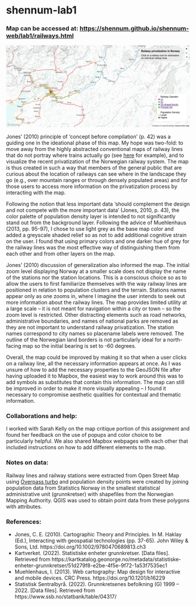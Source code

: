 # shennum-lab1

<h3>Map can be accessed at: <a href="https://shennum.github.io/shennum-web/lab1/railways.html" target="_blank">https://shennum.github.io/shennum-web/lab1/railways.html</a></h3> 

![alt text](https://github.com/UBC-GEOS472-Spring2022/shennum-lab1/blob/main/screenshot_railway.JPG "Screenshot of railway map")

<p>Jones’ (2010) principle of ‘concept before compilation’ (p. 42) was a guiding one in the ideational phase of this map. My hope was two-fold: to move away from the highly abstracted conventional maps of railway lines that do not portray where trains actually go (see 
<a href="https://www.vy.no/globalassets/vy.no/filer-no/linjekart/nye-linjekart/linjekart-vy-norge2.pdf" target="_blank">here</a> for example), and to visualize the recent privatization of the Norwegian railway system. The map is thus created in such a way that members of the general public that are curious about the location of railways can see where in the landscape they go (e.g., over mountain ranges or through densely populated areas) and for those users to access more information on the privatization process by interacting with the map.</p>
  
<p>Following the notion that less important data ‘should complement the design and not compete with the more important data’ (Jones, 2010, p. 43), the color palette of population density layer is intended to not significantly stand out from the background layer. Following the advice of Muehlenhaus (2013, pp. 95-97), I chose to use light grey as the base map color and added a greyscale shaded relief so as not to add additional cognitive strain on the user. I found that using primary colors and one darker hue of grey for the railway lines was the most effective way of distinguishing them from each other and from other layers on the map.</p>
  
<p>Jones’ (2010) discussion of generalization also informed the map. The initial zoom level displaying Norway at a smaller scale does not display the name of the stations nor the station locations. This is a conscious choice so as to allow the users to first familiarize themselves with the way railway lines are positioned in relation to population clusters and the terrain. Stations names appear only as one zooms in, where I imagine the user intends to seek out more information about the railway lines. The map provides limited utility at a large scale – it is not meant for navigation within a city or town – so the zoom level is restricted. Other distracting elements such as road networks, administrative boundaries, and names of national parks are removed as they are not important to understand railway privatization. The station names correspond to city names so placename labels were removed. The outline of the Norwegian land borders is not particularly ideal for a north-facing map so the initial bearing is set to -60 degrees.</p>

<p>Overall, the map could be improved by making it so that when a user clicks on a railway line, all the necessary information appears at once. As I was unsure of how to add the necessary properties to the GeoJSON file after having uploaded it to Mapbox, the easiest way to work around this was to add symbols as substitutes that contain this information. The map can still be improved in order to make it more visually appealing – I found it necessary to compromise aesthetic qualities for contextual and thematic information.</p> 


<h3>Collaborations and help:</h3>
<p>I worked with Sarah Kelly on the map critique portion of this assignment and found her feedback on the use of popups and color choice to be particularly helpful. We also shared Mapbox webpages with each other that included instructions on how to add different elements to the map.</p>


<h3>Notes on data:</h3>
<p>Railway lines and railway stations were extracted from Open Street Map using <a href="https://overpass-turbo.eu/" target="_blank">Overpass turbo</a> and population density points were created by joining population data from Statistics Norway in the smallest statistical administrative unit (grunnkretser) with shapefiles from the Norwegian Mapping Authority. QGIS was used to obtain point data from these polygons with attributes.</p>


<h3>References:</h3>
<ul>
  <li>Jones, C. E. (2010). Cartographic Theory and Principles. In M. Haklay (Ed.), Interacting with geospatial technologies (pp. 37-65). John Wiley & Sons, Ltd. https://doi.org/10.1002/9780470689813.ch3</li> 

<li> Kartverket. (2022). Statistiske enheter grunnkretser. [Data files]. Retrieved from https://kartkatalog.geonorge.no/metadata/statistiske-enheter-grunnkretser/51d279f8-e2be-4f5e-9f72-1a53f7535ec1</li>  

<li> Muehlenhaus, I. (2013). Web cartography: Map design for interactive and mobile devices. CRC Press. https://doi.org/10.1201/b16229</li>      

<li> Statistisk Sentralbyrå. (2022). Grunnkretsenes befolkning (G) 1999 – 2022. [Data files]. Retrieved from https://www.ssb.no/statbank/table/04317/</li>  
  </ul>
